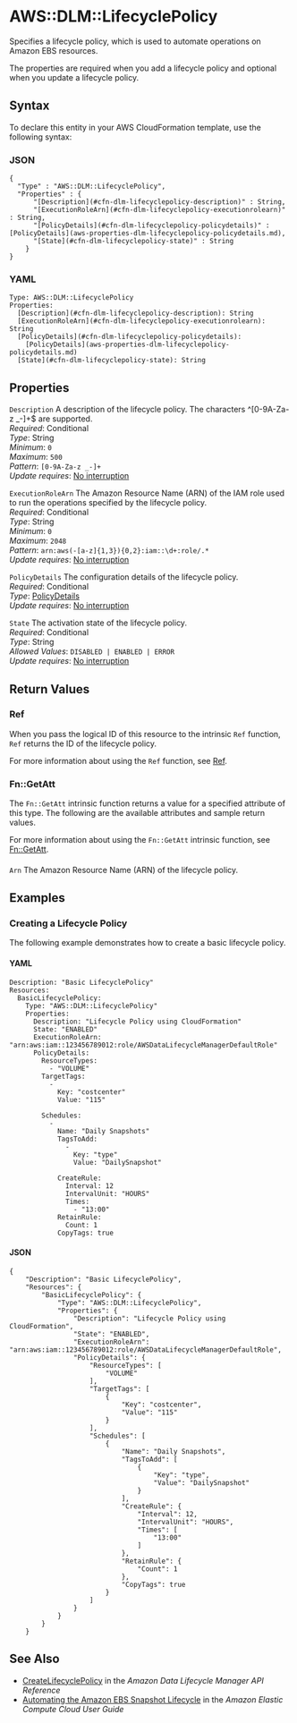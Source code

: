 # AWS::DLM::LifecyclePolicy<a name="aws-resource-dlm-lifecyclepolicy"></a>

Specifies a lifecycle policy, which is used to automate operations on Amazon EBS resources\.

The properties are required when you add a lifecycle policy and optional when you update a lifecycle policy\.

## Syntax<a name="aws-resource-dlm-lifecyclepolicy-syntax"></a>

To declare this entity in your AWS CloudFormation template, use the following syntax:

### JSON<a name="aws-resource-dlm-lifecyclepolicy-syntax.json"></a>

```
{
  "Type" : "AWS::DLM::LifecyclePolicy",
  "Properties" : {
      "[Description](#cfn-dlm-lifecyclepolicy-description)" : String,
      "[ExecutionRoleArn](#cfn-dlm-lifecyclepolicy-executionrolearn)" : String,
      "[PolicyDetails](#cfn-dlm-lifecyclepolicy-policydetails)" : [PolicyDetails](aws-properties-dlm-lifecyclepolicy-policydetails.md),
      "[State](#cfn-dlm-lifecyclepolicy-state)" : String
    }
}
```

### YAML<a name="aws-resource-dlm-lifecyclepolicy-syntax.yaml"></a>

```
Type: AWS::DLM::LifecyclePolicy
Properties: 
  [Description](#cfn-dlm-lifecyclepolicy-description): String
  [ExecutionRoleArn](#cfn-dlm-lifecyclepolicy-executionrolearn): String
  [PolicyDetails](#cfn-dlm-lifecyclepolicy-policydetails): 
    [PolicyDetails](aws-properties-dlm-lifecyclepolicy-policydetails.md)
  [State](#cfn-dlm-lifecyclepolicy-state): String
```

## Properties<a name="aws-resource-dlm-lifecyclepolicy-properties"></a>

`Description`  <a name="cfn-dlm-lifecyclepolicy-description"></a>
A description of the lifecycle policy\. The characters ^\[0\-9A\-Za\-z \_\-\]\+$ are supported\.  
*Required*: Conditional  
*Type*: String  
*Minimum*: `0`  
*Maximum*: `500`  
*Pattern*: `[0-9A-Za-z _-]+`  
*Update requires*: [No interruption](https://docs.aws.amazon.com/AWSCloudFormation/latest/UserGuide/using-cfn-updating-stacks-update-behaviors.html#update-no-interrupt)

`ExecutionRoleArn`  <a name="cfn-dlm-lifecyclepolicy-executionrolearn"></a>
The Amazon Resource Name \(ARN\) of the IAM role used to run the operations specified by the lifecycle policy\.  
*Required*: Conditional  
*Type*: String  
*Minimum*: `0`  
*Maximum*: `2048`  
*Pattern*: `arn:aws(-[a-z]{1,3}){0,2}:iam::\d+:role/.*`  
*Update requires*: [No interruption](https://docs.aws.amazon.com/AWSCloudFormation/latest/UserGuide/using-cfn-updating-stacks-update-behaviors.html#update-no-interrupt)

`PolicyDetails`  <a name="cfn-dlm-lifecyclepolicy-policydetails"></a>
The configuration details of the lifecycle policy\.  
*Required*: Conditional  
*Type*: [PolicyDetails](aws-properties-dlm-lifecyclepolicy-policydetails.md)  
*Update requires*: [No interruption](https://docs.aws.amazon.com/AWSCloudFormation/latest/UserGuide/using-cfn-updating-stacks-update-behaviors.html#update-no-interrupt)

`State`  <a name="cfn-dlm-lifecyclepolicy-state"></a>
The activation state of the lifecycle policy\.  
*Required*: Conditional  
*Type*: String  
*Allowed Values*: `DISABLED | ENABLED | ERROR`  
*Update requires*: [No interruption](https://docs.aws.amazon.com/AWSCloudFormation/latest/UserGuide/using-cfn-updating-stacks-update-behaviors.html#update-no-interrupt)

## Return Values<a name="aws-resource-dlm-lifecyclepolicy-return-values"></a>

### Ref<a name="aws-resource-dlm-lifecyclepolicy-return-values-ref"></a>

 When you pass the logical ID of this resource to the intrinsic `Ref` function, `Ref` returns the ID of the lifecycle policy\.

For more information about using the `Ref` function, see [Ref](https://docs.aws.amazon.com/AWSCloudFormation/latest/UserGuide/intrinsic-function-reference-ref.html)\.

### Fn::GetAtt<a name="aws-resource-dlm-lifecyclepolicy-return-values-fn--getatt"></a>

The `Fn::GetAtt` intrinsic function returns a value for a specified attribute of this type\. The following are the available attributes and sample return values\.

For more information about using the `Fn::GetAtt` intrinsic function, see [Fn::GetAtt](https://docs.aws.amazon.com/AWSCloudFormation/latest/UserGuide/intrinsic-function-reference-getatt.html)\.

#### <a name="aws-resource-dlm-lifecyclepolicy-return-values-fn--getatt-fn--getatt"></a>

`Arn`  <a name="Arn-fn::getatt"></a>
The Amazon Resource Name \(ARN\) of the lifecycle policy\.

## Examples<a name="aws-resource-dlm-lifecyclepolicy--examples"></a>

### Creating a Lifecycle Policy<a name="aws-resource-dlm-lifecyclepolicy--examples--Creating_a_Lifecycle_Policy"></a>

The following example demonstrates how to create a basic lifecycle policy\.

#### YAML<a name="aws-resource-dlm-lifecyclepolicy--examples--Creating_a_Lifecycle_Policy--yaml"></a>

```
Description: "Basic LifecyclePolicy"
Resources:
  BasicLifecyclePolicy:
    Type: "AWS::DLM::LifecyclePolicy"
    Properties:
      Description: "Lifecycle Policy using CloudFormation"
      State: "ENABLED"
      ExecutionRoleArn: "arn:aws:iam::123456789012:role/AWSDataLifecycleManagerDefaultRole"
      PolicyDetails:
        ResourceTypes:
          - "VOLUME"
        TargetTags:
          -
            Key: "costcenter"
            Value: "115"
          
        Schedules:
          -
            Name: "Daily Snapshots"
            TagsToAdd:
              -
                Key: "type"
                Value: "DailySnapshot"
              
            CreateRule:
              Interval: 12
              IntervalUnit: "HOURS"
              Times:
                - "13:00"
            RetainRule:
              Count: 1
            CopyTags: true
```

#### JSON<a name="aws-resource-dlm-lifecyclepolicy--examples--Creating_a_Lifecycle_Policy--json"></a>

```
{
    "Description": "Basic LifecyclePolicy",
    "Resources": {
        "BasicLifecyclePolicy": {
            "Type": "AWS::DLM::LifecyclePolicy",
            "Properties": {
                "Description": "Lifecycle Policy using CloudFormation",
                "State": "ENABLED",
                "ExecutionRoleArn": "arn:aws:iam::123456789012:role/AWSDataLifecycleManagerDefaultRole",
                "PolicyDetails": {
                    "ResourceTypes": [
                        "VOLUME"
                    ],
                    "TargetTags": [
                        {
                            "Key": "costcenter",
                            "Value": "115"
                        }
                    ],
                    "Schedules": [
                        {
                            "Name": "Daily Snapshots",
                            "TagsToAdd": [
                                {
                                    "Key": "type",
                                    "Value": "DailySnapshot"
                                }
                            ],
                            "CreateRule": {
                                "Interval": 12,
                                "IntervalUnit": "HOURS",
                                "Times": [
                                    "13:00"
                                ]
                            },
                            "RetainRule": {
                                "Count": 1
                            },
                            "CopyTags": true
                        }
                    ]
                }
            }
        }
    }
```

## See Also<a name="aws-resource-dlm-lifecyclepolicy--seealso"></a>
+  [CreateLifecyclePolicy](https://docs.aws.amazon.com/dlm/latest/APIReference/API_CreateLifecyclePolicy.html) in the *Amazon Data Lifecycle Manager API Reference* 
+  [Automating the Amazon EBS Snapshot Lifecycle](https://docs.aws.amazon.com/AWSEC2/latest/UserGuide/snapshot-lifecycle.html) in the *Amazon Elastic Compute Cloud User Guide* 